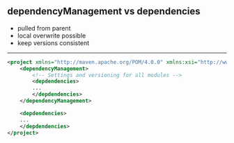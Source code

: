 ## dependencyManagement vs dependencies

- pulled from parent
- local overwrite possible
- keep versions consistent

---

```xml
<project xmlns="http://maven.apache.org/POM/4.0.0" xmlns:xsi="http://www.w3.org/2001/XMLSchema-instance" xsi:schemaLocation="http://maven.apache.org/POM/4.0.0 http://maven.apache.org/xsd/maven-4.0.0.xsd">
	<dependencyManagement>
		<!-- Settings and versioning for all modules -->
		<depdendencies>
        ...
        </depdendencies>
    </dependencyManagement>

	<depdendencies>
    ...
    </depdendencies>
</project>
```
